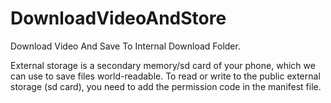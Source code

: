 # DownloadVideoAndStore

Download Video And Save To Internal Download Folder.

External storage is a secondary memory/sd card of your phone, which we can use to save files world-readable. 
To read or write to the public external storage (sd card), you need to add the permission code in the manifest file.
